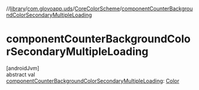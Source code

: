 //[library](../../../index.md)/[com.glovoapp.uds](../index.md)/[CoreColorScheme](index.md)/[componentCounterBackgroundColorSecondaryMultipleLoading](component-counter-background-color-secondary-multiple-loading.md)

# componentCounterBackgroundColorSecondaryMultipleLoading

[androidJvm]\
abstract val [componentCounterBackgroundColorSecondaryMultipleLoading](component-counter-background-color-secondary-multiple-loading.md): [Color](https://developer.android.com/reference/kotlin/androidx/compose/ui/graphics/Color.html)
